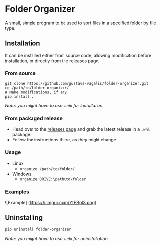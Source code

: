 # Folder Organizer
A small, simple program to be used to sort files in a specified folder by file type.

## Installation
It can be installed either from source code, allowing modification before installation, or directly from the releases page.
### From source
```
git clone https://github.com/gustavs-vagalis/folder-organizer.git
cd /path/to/folder-organizer/
# Make modifications, if any
pip install .
```
*Note: you might have to use `sudo` for installation.*

### From packaged release
* Head over to the [releases page](https://github.com/gustavs-vagalis/folder-organizer/releases/) and grab the latest release in a `.whl` package.
* Follow the instructions there, as they might change.

### Usage
* Linux
    * `organize /path/to/folder/`
* Windows
    * `organize DRIVE:\path\to\folder`
    
### Examples
![Example]
(https://i.imgur.com/YtEBpl3.png)

## Uninstalling
```
pip uninstall folder-organizer
```
*Note: you might have to use `sudo` for uninstallation.*